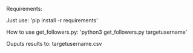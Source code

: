 Requirements:

Just use: 'pip install -r requirements'

How to use get_followers.py:
'python3 get_followers.py targetusername'

Ouputs results to: targetusername.csv